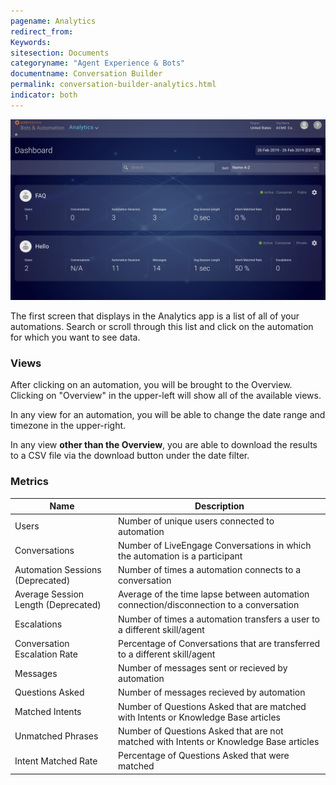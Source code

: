 ```yaml
---
pagename: Analytics
redirect_from:
Keywords:
sitesection: Documents
categoryname: "Agent Experience & Bots"
documentname: Conversation Builder
permalink: conversation-builder-analytics.html
indicator: both
---
```


<img style="width:750px" src="img/ConvoBuilder/analytics_main.png">

The first screen that displays in the Analytics app is a list of all of your automations. Search or scroll through this list and click on the automation for which you want to see data.

### Views

After clicking on an automation, you will be brought to the Overview. Clicking on "Overview" in the upper-left will show all of the available views.

In any view for an automation, you will be able to change the date range and timezone in the upper-right.

In any view **other than the Overview**, you are able to download the results to a CSV file via the download button under the date filter.

<!--
#### Intents View

Info about how to improve bots, what certain things mean to performance.

#### Custom Events View

What are custom events? [Here](conversation-builder-conversation-builder-scripting-functions.html#log-custom-event)
-->
### Metrics

| Name | Description |
| --- | --- |
| Users | Number of unique users connected to automation |
| Conversations | Number of LiveEngage Conversations in which the automation is a participant |
| Automation Sessions (Deprecated) | Number of times a automation connects to a conversation |
| Average Session Length (Deprecated) | Average of the time lapse between automation connection/disconnection to a conversation |
| Escalations | Number of times a automation transfers a user to a different skill/agent |
| Conversation Escalation Rate | Percentage of Conversations that are transferred to a different skill/agent |
| Messages | Number of messages sent or recieved by automation |
| Questions Asked | Number of messages recieved by automation | 
| Matched Intents | Number of Questions Asked that are matched with Intents or Knowledge Base articles |
| Unmatched Phrases | Number of Questions Asked that are not matched with Intents or Knowledge Base articles |
| Intent Matched Rate | Percentage of Questions Asked that were matched | 

